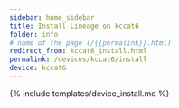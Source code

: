 ```yaml
---
sidebar: home_sidebar
title: Install Lineage on kccat6
folder: info
# name of the page (/{{permalink}}.html)
redirect_from: kccat6_install.html
permalink: /devices/kccat6/install
device: kccat6
---
```

{% include templates/device_install.md %}
